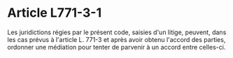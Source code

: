 # Article L771-3-1

Les juridictions régies par le présent code, saisies d'un litige, peuvent, dans les cas prévus à l'article L. 771-3 et après avoir obtenu l'accord des parties, ordonner une médiation pour tenter de parvenir à un accord entre celles-ci.

